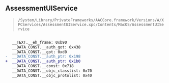 ## AssessmentUIService

> `/System/Library/PrivateFrameworks/AACCore.framework/Versions/A/XPCServices/AssessmentUIService.xpc/Contents/MacOS/AssessmentUIService`

```diff

   __TEXT.__eh_frame: 0xb90
   __DATA_CONST.__auth_got: 0x438
   __DATA_CONST.__got: 0xd0
-  __DATA_CONST.__auth_ptr: 0x198
+  __DATA_CONST.__auth_ptr: 0x1b0
   __DATA_CONST.__const: 0x718
   __DATA_CONST.__objc_classlist: 0x70
   __DATA_CONST.__objc_protolist: 0x40

```

